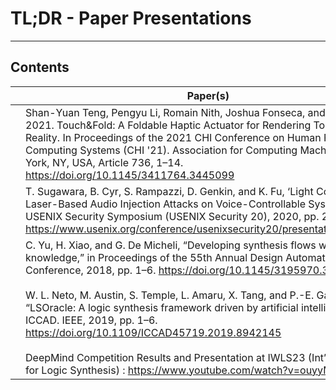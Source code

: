 # TL;DR - Paper Presentations

---

## Contents

| | Paper(s) | Presentation |
|---|---|---|
||Shan-Yuan Teng, Pengyu Li, Romain Nith, Joshua Fonseca, and Pedro Lopes. 2021. Touch&amp;Fold: A Foldable Haptic Actuator for Rendering Touch in Mixed Reality. In Proceedings of the 2021 CHI Conference on Human Factors in Computing Systems (CHI '21). Association for Computing Machinery, New York, NY, USA, Article 736, 1–14. https://doi.org/10.1145/3411764.3445099 ||
||T. Sugawara, B. Cyr, S. Rampazzi, D. Genkin, and K. Fu, ‘Light Commands: Laser-Based Audio Injection Attacks on Voice-Controllable Systems’, in 29th USENIX Security Symposium (USENIX Security 20), 2020, pp. 2631–2648. https://www.usenix.org/conference/usenixsecurity20/presentation/sugawara||
||C. Yu, H. Xiao, and G. De Micheli, “Developing synthesis flows without human knowledge,” in Proceedings of the 55th Annual Design Automation Conference, 2018, pp. 1–6. https://doi.org/10.1145/3195970.3196026 <br><br> W. L. Neto, M. Austin, S. Temple, L. Amaru, X. Tang, and P.-E. Gaillardon, “LSOracle: A logic synthesis framework driven by artificial intelligence,” in ICCAD. IEEE, 2019, pp. 1–6. https://doi.org/10.1109/ICCAD45719.2019.8942145 <br><br> DeepMind Competition Results and Presentation at IWLS23 (Int’l Workshop for Logic Synthesis) : https://www.youtube.com/watch?v=ouyyM2hQxbo ||
